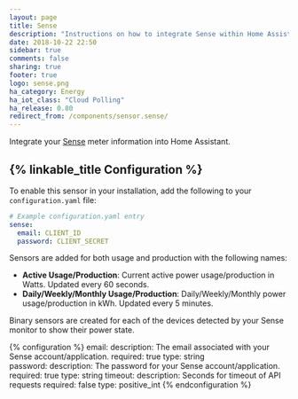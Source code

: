 ```yaml
---
layout: page
title: Sense
description: "Instructions on how to integrate Sense within Home Assistant."
date: 2018-10-22 22:50
sidebar: true
comments: false
sharing: true
footer: true
logo: sense.png
ha_category: Energy
ha_iot_class: "Cloud Polling"
ha_release: 0.80
redirect_from: /components/sensor.sense/
---
```


Integrate your [Sense](https://sense.com) meter information into Home Assistant. 

## {% linkable_title Configuration %}

To enable this sensor in your installation, add the following to your `configuration.yaml` file:

```yaml
# Example configuration.yaml entry
sense:
  email: CLIENT_ID
  password: CLIENT_SECRET
```

Sensors are added for both usage and production with the following names:

- **Active Usage/Production**: Current active power usage/production in Watts. Updated every 60 seconds.
- **Daily/Weekly/Monthly Usage/Production**: Daily/Weekly/Monthly power usage/production in kWh. Updated every 5 minutes.

Binary sensors are created for each of the devices detected by your Sense monitor to show their power state.

{% configuration %}
email:
  description: The email associated with your Sense account/application.
  required: true
  type: string  
password:
  description: The password for your Sense account/application.
  required: true
  type: string
timeout:
  description: Seconds for timeout of API requests
  required: false
  type: positive_int
{% endconfiguration %}
